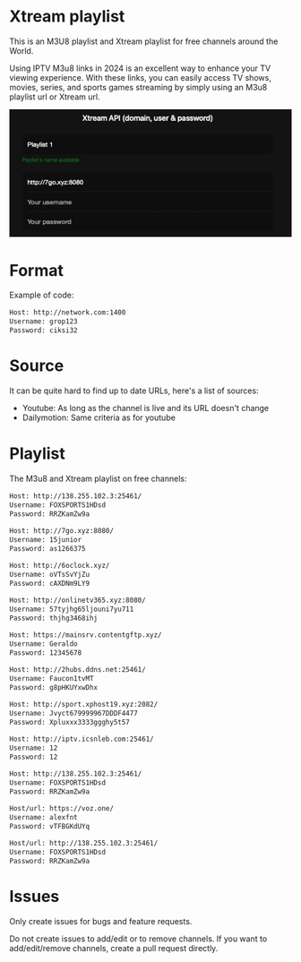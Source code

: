 # Xtream playlist

This is an M3U8 playlist and Xtream playlist for free channels around the World.

Using IPTV M3u8 links in 2024 is an excellent way to enhance your TV viewing experience. With these links, you can easily access TV shows, movies, series, and sports games streaming by simply using an M3u8 playlist url or Xtream url.

![VLC Network Panel](https://raw.githubusercontent.com/m3u8-xtream/magazine-blog/master/img/preview.jpg)

# Format

Example of code:

```
Host: http://network.com:1400
Username: grop123
Password: ciksi32
```

# Source

It can be quite hard to find up to date URLs, here's a list of sources:

- Youtube: As long as the channel is live and its URL doesn't change
- Dailymotion: Same criteria as for youtube

# Playlist

The M3u8 and Xtream playlist on free channels:

```
Host: http://138.255.102.3:25461/
Username: FOXSPORTS1HDsd
Password: RRZKamZw9a
```

```
Host: http://7go.xyz:8080/
Username: 15junior
Password: as1266375
```

```
Host: http://6oclock.xyz/
Username: oVTsSvYjZu
Password: cAXDNm9LY9
```

```
Host: http://onlinetv365.xyz:8080/
Username: 57tyjhg65ljouni7yu711
Password: thjhg3468ihj
```

```
Host: https://mainsrv.contentgftp.xyz/
Username: Geraldo
Password: 12345678
```

```
Host: http://2hubs.ddns.net:25461/
Username: Faucon1tvMT
Password: g8pHKUYxwDhx
```

```
Host: http://sport.xphost19.xyz:2082/
Username: Jvyct679999967DDDF4477
Password: Xpluxxx3333ggghy5t57
```

```
Host: http://iptv.icsnleb.com:25461/
Username: 12
Password: 12
```

```
Host: http://138.255.102.3:25461/
Username: FOXSPORTS1HDsd
Password: RRZKamZw9a
```

```
Host/url: https://voz.one/
Username: alexfnt
Password: vTFBGKdUYq
```

```
Host/url: http://138.255.102.3:25461/
Username: FOXSPORTS1HDsd
Password: RRZKamZw9a
```

# Issues

Only create issues for bugs and feature requests.

Do not create issues to add/edit or to remove channels. If you want to add/edit/remove channels, create a pull request directly.
